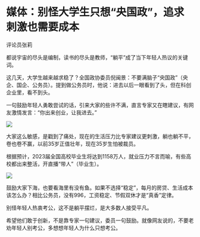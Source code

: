 # 媒体：别怪大学生只想“央国政”，追求刺激也需要成本

评论员张莉

都说宇宙的尽头是编制，读书的尽头是教师，“躺平”成了当下年轻人热议的关键词。

这几天，大学生越来越求稳了？全国政协委员倪闽景：不要满脑子“央国政”（央企、国企、公务员）。提到做公务员时，他说：进去以后一眼看到了头，但在科创企业里，看不到头。

一句鼓励年轻人勇敢尝试的话，引来大家的些许不满，直言专家又在瞎建议，有网友激情发言：“你出来创业，让我进去。”

![](https://inews.gtimg.com/om_bt/O-avL9n_BfH_1ZHUQOVhbuxs0dnteNUAWvBQUcJxzH2ZAAA/1000)

大家这么敏感，是戳到了痛处，现在的生活压力比专家建议更刺激，躺也躺不平，卷也卷不赢，以前35岁正值壮年，现在35岁生怕被裁员。

根据预计，2023届全国高校毕业生将达到1158万人，就业压力不言而喻，有些高校都出来整活，开直播“带人”（毕业生）。

![](https://inews.gtimg.com/om_bt/OMjXkeJCqvpyJ9_wVViYBw_A2FoHCDNzoBD13HtVr7WakAA/1000)

鼓励大家下海，也要看海里有没有鱼。如果不选择“稳定”，每月的房贷、生活成本该怎么办？相比公务员，没有996，工资稳定、节假双休才是“真香”定律。

别怪年轻人热衷考公，这不是躺平摆烂，是大多数人接受平凡。

希望他们敢于创新，不是靠专家一句建议，委员一句鼓励。就像网友说的，不要老劝年轻人别考公，多想想年轻人为什么只想考公。

